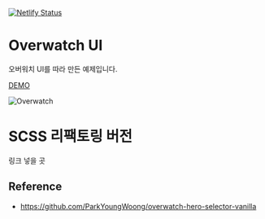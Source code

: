 [![Netlify Status](https://api.netlify.com/api/v1/badges/9f2f756f-e1fc-48d9-9c07-b7d7433d8aaa/deploy-status)](https://app.netlify.com/sites/cloning-overwatch-ui-ohminkwon/deploys)

# Overwatch UI

오버워치 UI를 따라 만든 예제입니다.

[DEMO](https://cloning-overwatch-ui-ohminkwon.netlify.app/)

![Overwatch](https://i.postimg.cc/CxctYDyv/overwatch-ui.gif)

# SCSS 리팩토링 버전

링크 넣을 곳

## Reference
- https://github.com/ParkYoungWoong/overwatch-hero-selector-vanilla
